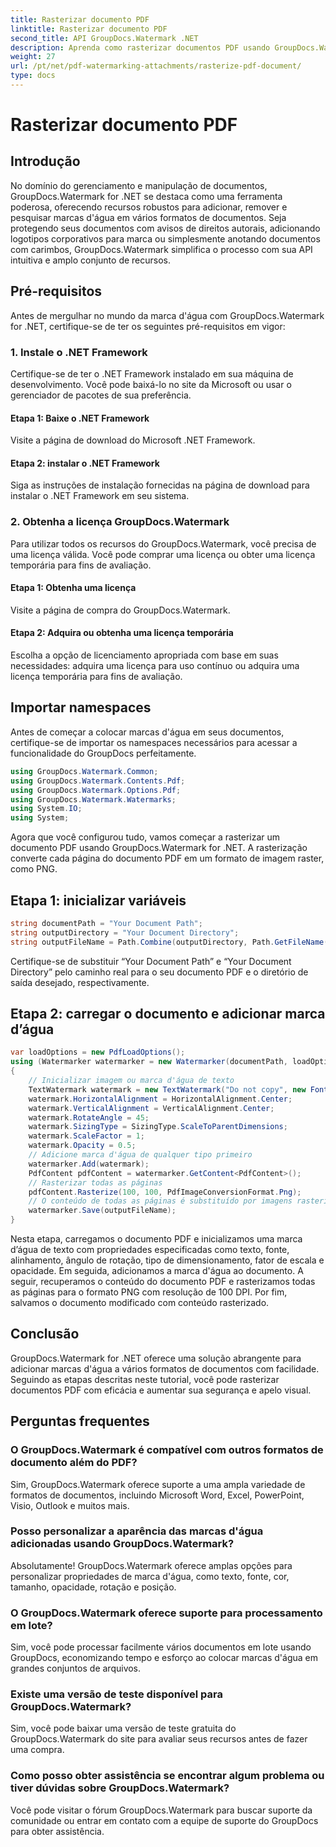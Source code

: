 ```yaml
---
title: Rasterizar documento PDF
linktitle: Rasterizar documento PDF
second_title: API GroupDocs.Watermark .NET
description: Aprenda como rasterizar documentos PDF usando GroupDocs.Watermark for .NET. Aumente a segurança dos documentos e o apelo visual sem esforço.
weight: 27
url: /pt/net/pdf-watermarking-attachments/rasterize-pdf-document/
type: docs
---
```

# Rasterizar documento PDF

## Introdução
No domínio do gerenciamento e manipulação de documentos, GroupDocs.Watermark for .NET se destaca como uma ferramenta poderosa, oferecendo recursos robustos para adicionar, remover e pesquisar marcas d'água em vários formatos de documentos. Seja protegendo seus documentos com avisos de direitos autorais, adicionando logotipos corporativos para marca ou simplesmente anotando documentos com carimbos, GroupDocs.Watermark simplifica o processo com sua API intuitiva e amplo conjunto de recursos.
## Pré-requisitos
Antes de mergulhar no mundo da marca d'água com GroupDocs.Watermark for .NET, certifique-se de ter os seguintes pré-requisitos em vigor:
### 1. Instale o .NET Framework
Certifique-se de ter o .NET Framework instalado em sua máquina de desenvolvimento. Você pode baixá-lo no site da Microsoft ou usar o gerenciador de pacotes de sua preferência.
#### Etapa 1: Baixe o .NET Framework
Visite a página de download do Microsoft .NET Framework.
#### Etapa 2: instalar o .NET Framework
Siga as instruções de instalação fornecidas na página de download para instalar o .NET Framework em seu sistema.
### 2. Obtenha a licença GroupDocs.Watermark
Para utilizar todos os recursos do GroupDocs.Watermark, você precisa de uma licença válida. Você pode comprar uma licença ou obter uma licença temporária para fins de avaliação.
#### Etapa 1: Obtenha uma licença
Visite a página de compra do GroupDocs.Watermark.
#### Etapa 2: Adquira ou obtenha uma licença temporária
Escolha a opção de licenciamento apropriada com base em suas necessidades: adquira uma licença para uso contínuo ou adquira uma licença temporária para fins de avaliação.

## Importar namespaces
Antes de começar a colocar marcas d'água em seus documentos, certifique-se de importar os namespaces necessários para acessar a funcionalidade do GroupDocs perfeitamente.
```csharp
using GroupDocs.Watermark.Common;
using GroupDocs.Watermark.Contents.Pdf;
using GroupDocs.Watermark.Options.Pdf;
using GroupDocs.Watermark.Watermarks;
using System.IO;
using System;
```

Agora que você configurou tudo, vamos começar a rasterizar um documento PDF usando GroupDocs.Watermark for .NET. A rasterização converte cada página do documento PDF em um formato de imagem raster, como PNG.
## Etapa 1: inicializar variáveis
```csharp
string documentPath = "Your Document Path";
string outputDirectory = "Your Document Directory";
string outputFileName = Path.Combine(outputDirectory, Path.GetFileName(documentPath));
```
Certifique-se de substituir “Your Document Path” e “Your Document Directory” pelo caminho real para o seu documento PDF e o diretório de saída desejado, respectivamente.
## Etapa 2: carregar o documento e adicionar marca d’água
```csharp
var loadOptions = new PdfLoadOptions();
using (Watermarker watermarker = new Watermarker(documentPath, loadOptions))
{
    // Inicializar imagem ou marca d'água de texto
    TextWatermark watermark = new TextWatermark("Do not copy", new Font("Arial", 8));
    watermark.HorizontalAlignment = HorizontalAlignment.Center;
    watermark.VerticalAlignment = VerticalAlignment.Center;
    watermark.RotateAngle = 45;
    watermark.SizingType = SizingType.ScaleToParentDimensions;
    watermark.ScaleFactor = 1;
    watermark.Opacity = 0.5;
    // Adicione marca d'água de qualquer tipo primeiro
    watermarker.Add(watermark);
    PdfContent pdfContent = watermarker.GetContent<PdfContent>();
    // Rasterizar todas as páginas
    pdfContent.Rasterize(100, 100, PdfImageConversionFormat.Png);
    // O conteúdo de todas as páginas é substituído por imagens rasterizadas
    watermarker.Save(outputFileName);
}
```
Nesta etapa, carregamos o documento PDF e inicializamos uma marca d’água de texto com propriedades especificadas como texto, fonte, alinhamento, ângulo de rotação, tipo de dimensionamento, fator de escala e opacidade. Em seguida, adicionamos a marca d'água ao documento. A seguir, recuperamos o conteúdo do documento PDF e rasterizamos todas as páginas para o formato PNG com resolução de 100 DPI. Por fim, salvamos o documento modificado com conteúdo rasterizado.

## Conclusão
GroupDocs.Watermark for .NET oferece uma solução abrangente para adicionar marcas d'água a vários formatos de documentos com facilidade. Seguindo as etapas descritas neste tutorial, você pode rasterizar documentos PDF com eficácia e aumentar sua segurança e apelo visual.
## Perguntas frequentes
### O GroupDocs.Watermark é compatível com outros formatos de documento além do PDF?
Sim, GroupDocs.Watermark oferece suporte a uma ampla variedade de formatos de documentos, incluindo Microsoft Word, Excel, PowerPoint, Visio, Outlook e muitos mais.
### Posso personalizar a aparência das marcas d'água adicionadas usando GroupDocs.Watermark?
Absolutamente! GroupDocs.Watermark oferece amplas opções para personalizar propriedades de marca d'água, como texto, fonte, cor, tamanho, opacidade, rotação e posição.
### O GroupDocs.Watermark oferece suporte para processamento em lote?
Sim, você pode processar facilmente vários documentos em lote usando GroupDocs, economizando tempo e esforço ao colocar marcas d'água em grandes conjuntos de arquivos.
### Existe uma versão de teste disponível para GroupDocs.Watermark?
Sim, você pode baixar uma versão de teste gratuita do GroupDocs.Watermark do site para avaliar seus recursos antes de fazer uma compra.
### Como posso obter assistência se encontrar algum problema ou tiver dúvidas sobre GroupDocs.Watermark?
Você pode visitar o fórum GroupDocs.Watermark para buscar suporte da comunidade ou entrar em contato com a equipe de suporte do GroupDocs para obter assistência.